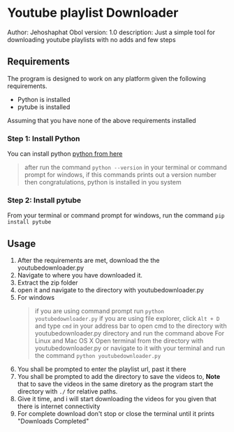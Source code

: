 # Youtube playlist Downloader
Author: Jehoshaphat Obol
version: 1.0
description: Just a simple tool for downloading youtube playlists with no adds and few steps

## Requirements

The program is designed to work on any platform given the following requirements.

- Python is installed
- pytube is installed

Assuming that you have none of the above requirements installed

### Step 1: Install Python

You can install python [python from here](https://www.python.org/downloads/)
> after run the command ```python --version``` in your terminal or command prompt for windows,
 if this commands prints out a version number then congratulations, python is installed in you system

### Step 2: Install pytube

From your terminal or command prompt for windows, run the command ```pip install pytube```

## Usage

1. After the requirements are met, download the the youtubedownloader.py
2. Navigate to where you have downloaded it.
3. Extract the zip folder
4. open it and navigate to the directory with youtubedownloader.py
5. For windows
    > if you are using command prompt run ```python youtubedownloader.py```
    > if you are using file explorer, click ```Alt + D``` and type ```cmd``` in your address bar to open cmd
    to the directory with youtubedownloader.py directory and run the command above
    For Linux and Mac OS X
    > Open terminal from the directory with youtubedownloader.py or navigate to it with your terminal and
    run the command ```python youtubedownloader.py```
6. You shall be prompted to enter the playlist url, past it there
7. You shall be prompted to add the directory to save the videos to, **Note** that to save the videos in
the same diretory as the program start the directory with ```./``` for relative paths.
8. Give it time, and i will start downloading the videos for you given that there is internet connectivity
9. For complete download don't stop or close the terminal until it prints "Downloads Completed"

